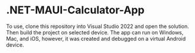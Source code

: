# .NET-MAUI-Calculator-App
To use, clone this repository into Visual Studio 2022 and open the solution. Then build the project on selected device.
The app can run on Windows, Mac, and iOS, however, it was created and debugged on a virtual Android device.
